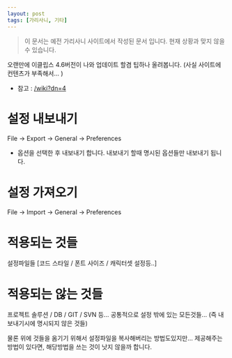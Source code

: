 ```yaml
---
layout: post
tags: [가리사니, 기타]
---
```


> 이 문서는 예전 가리사니 사이트에서 작성된 문서 입니다.
현재 상황과 맞지 않을 수 있습니다.


오랜만에 이클립스 4.6버전이 나와 업데이트 할겸 팁하나 올려봅니다.
(사실 사이트에 컨텐츠가 부족해서... )
- 참고 : [/wiki?dn=4](/wiki?dn=4)

# 설정 내보내기
File -> Export -> General -> Preferences
- 옵션을 선택한 후 내보내기 합니다.
내보내기 할때 명시된 옵션들만 내보내기 됩니다.

# 설정 가져오기
File -> Import -> General -> Preferences

# 적용되는 것들
설정파일들 [코드 스타일 / 폰트 사이즈 / 캐릭터셋 설정등..]

# 적용되는 않는 것들
프로젝트 솔루션 / DB / GIT / SVN 등...
공통적으로 설정 밖에 있는 모든것들...
(즉 내보내기시에 명시되지 않은 것들)

물론 위에 것들을 옴기기 위해서 설정파일을 복사해버리는 방법도있지만...
제공해주는 방법이 있다면, 해당방법을 쓰는 것이 낫지 않을까 합니다.